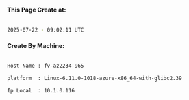 
   
#### This Page Create at:

```bash

2025-07-22 - 09:02:11 UTC

```

#### Create By Machine:

```bash

Host Name : fv-az2234-965

platform  : Linux-6.11.0-1018-azure-x86_64-with-glibc2.39

Ip Local  : 10.1.0.116

```

